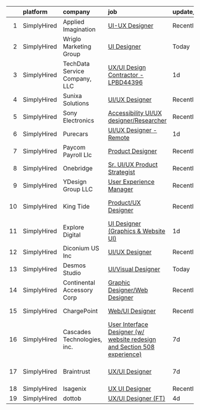 

|    | platform    | company                       | job                                                                                                                                                                              | update_time   | location           |
|---:|:------------|:------------------------------|:---------------------------------------------------------------------------------------------------------------------------------------------------------------------------------|:--------------|:-------------------|
|  1 | SimplyHired | Applied Imagination           | [UI-UX Designer](https://www.simplyhired.com/job/7y3wtoTnZ1FIV0Alek9JQ8boyPLAIny-gyqvhOKUz4T1Lr8m3pmkIw?q=ui+designer)                                                           | Recently      | Remote             |
|  2 | SimplyHired | Wriglo Marketing Group        | [UI Designer](https://www.simplyhired.com/job/3WW6B53SWsi8UQNGVo3M46ue7fpAdTy3QrIKHmKwCxSWc13fpH4qNw?q=ui+designer)                                                              | Today         | Washington, DC     |
|  3 | SimplyHired | TechData Service Company, LLC | [UX/UI Design Contractor - LPBD44396](https://www.simplyhired.com/job/ollHC3S2R_lVDtwdgjkM_y6qGcr9DGqiBTOHVhiPLRhSn-TIhBjZIQ?q=ui+designer)                                      | 1d            | San Jose, CA       |
|  4 | SimplyHired | Sunixa Solutions              | [UI/UX Designer](https://www.simplyhired.com/job/Imkpzjb5R86Nh2V5GpOjJkvX_1tUOO46GljVCccAwUShGFnw75ylIw?q=ui+designer)                                                           | Recently      | Remote             |
|  5 | SimplyHired | Sony Electronics              | [Accessibility UI/UX designer/Researcher](https://www.simplyhired.com/job/rj2QgQ7T8vCD2rN6izndTx06dW-AYv9TJvz_rJ9AcjJg0pF8fNMJCQ?q=ui+designer)                                  | Recently      | San Diego, CA      |
|  6 | SimplyHired | Purecars                      | [UI/UX Designer - Remote](https://www.simplyhired.com/job/yS9c3zXxsECv1otAuM5tKcylL1o3YgWbQ6ZP8QYuMF3pjHcROF9RWw?q=ui+designer)                                                  | 1d            | Atlanta, GA        |
|  7 | SimplyHired | Paycom Payroll Llc            | [Product Designer](https://www.simplyhired.com/job/A6AlD_eP1O0yoZMR_iSN_u3lVojaLXugfUyLaSPZa12yFqsWczWSIQ?q=ui+designer)                                                         | Recently      | Oklahoma City, OK  |
|  8 | SimplyHired | Onebridge                     | [Sr. UI/UX Product Strategist](https://www.simplyhired.com/job/xe120PzLdTwE9roOoDmsJzV-1SHYEOLMUBY285lfioePy7N5yuuSow?q=ui+designer)                                             | Recently      | Indianapolis, IN   |
|  9 | SimplyHired | YDesign Group LLC             | [User Experience Manager](https://www.simplyhired.com/job/_wG6Nyt7Xzs68kpZ1wpKlGJ1CHsKLhhB8vj9ZxNNRW58_3MiIwKjqA?q=ui+designer)                                                  | Recently      | Walnut Creek, CA   |
| 10 | SimplyHired | King Tide                     | [Product/UX Designer](https://www.simplyhired.com/job/YxjorQGLxMfoprOlfSkOsk3fwRVwifJM1swPvvsWXKbiAxjMJ5gDzg?q=ui+designer)                                                      | Recently      | West Hollywood, CA |
| 11 | SimplyHired | Explore Digital               | [UI Designer (Graphics & Website UI)](https://www.simplyhired.com/job/JdbRS-vnEE_bG4btGigo4tZPl5dTRI-jBCBwP2mU8V-Na-FQr-bV0A?q=ui+designer)                                      | 1d            | Remote             |
| 12 | SimplyHired | Diconium US Inc               | [UI/UX Designer](https://www.simplyhired.com/job/guFBuTB9ZbHTyrip1wzScyLOHX6_lpGM5Bj61bh1VptdVNsJ9Zl2KQ?q=ui+designer)                                                           | Recently      | Los Gatos, CA      |
| 13 | SimplyHired | Desmos Studio                 | [UI/Visual Designer](https://www.simplyhired.com/job/GfZBbouraKC1BxgQwF8tC6hcGpmpctqoh2gC84x0yFmQgKb4jwnqIg?q=ui+designer)                                                       | Today         | Remote             |
| 14 | SimplyHired | Continental Accessory Corp    | [Graphic Designer/Web Designer](https://www.simplyhired.com/job/w0FBcjnIYdXqN0gx9ciSfRgp23vRaXpyI92S2qlvIVVMnkhO8YqgHQ?q=ui+designer)                                            | Recently      | Jericho, NY        |
| 15 | SimplyHired | ChargePoint                   | [Web/UI Designer](https://www.simplyhired.com/job/6l9hUKon1YYarNHtO5VmQrJl571YYxvBwgWJEGUFhLKlesxlQm9a5A?q=ui+designer)                                                          | Recently      | Campbell, CA       |
| 16 | SimplyHired | Cascades Technologies, inc.   | [User Interface Designer (w/ website redesign and Section 508 experience)](https://www.simplyhired.com/job/ckfIbBBBroTlSt8StOwnHJ_3ON-S99gD0uozkUdoBHjBBz1OdCWtgQ?q=ui+designer) | 7d            | Remote             |
| 17 | SimplyHired | Braintrust                    | [UX/UI Designer](https://www.simplyhired.com/job/tJkO8kEGgXM8dtayXpRwzZNUQSiJsauoDl4tmfg9lEfodITqZ55m5w?q=ui+designer)                                                           | 7d            | San Francisco, CA  |
| 18 | SimplyHired | Isagenix                      | [UX UI Designer](https://www.simplyhired.com/job/T4curWSneVb2kCAvlBtTyLAtNndPOj8j5NIu1WTfkqg1fCUQajybsw?q=ui+designer)                                                           | Recently      | Gilbert, AZ        |
| 19 | SimplyHired | dottob                        | [UX/UI Designer (FT)](https://www.simplyhired.com/job/fPtrRjDseu7iQzxo-DZv6p24YVQtdvkNoGEi-342wWK67rvfkBvaHQ?q=ui+designer)                                                      | 4d            | Remote             |